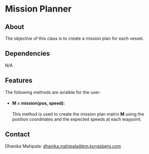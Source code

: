 # Mission Planner

## About
The objective of this class is to create a mission plan for each vessel.

## Dependencies
N/A

## Features
The following methods are avialble for the user:
- #### M = mission(pos, speed):
  This method is used to create the mission plan matrix **M** using the position coordinates and the expected speeds at each waypoint.

## Contact
Dhanika Mahipala: dhanika.mahipala@km.kongsberg.com
